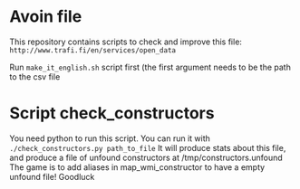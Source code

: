 Avoin file
==========

This repository contains scripts to check and improve this file:
 `http://www.trafi.fi/en/services/open_data`

Run `make_it_english.sh` script first (the first argument needs to be the
path to the csv file

Script check_constructors
=========================

You need python to run this script.
You can run it with `./check_constructors.py path_to_file`
It will produce stats about this file, and produce a file of unfound constructors
at /tmp/constructors.unfound
The game is to add aliases in map_wmi_constructor to have a empty unfound file!
Goodluck
